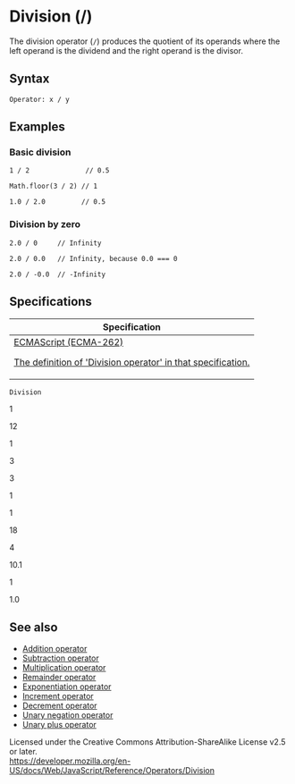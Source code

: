 # Division (/)

The division operator (`/`) produces the quotient of its operands where the left operand is the dividend and the right operand is the divisor.

## Syntax

    Operator: x / y

## Examples

### Basic division

    1 / 2              // 0.5

    Math.floor(3 / 2) // 1

    1.0 / 2.0         // 0.5

### Division by zero

    2.0 / 0     // Infinity

    2.0 / 0.0   // Infinity, because 0.0 === 0

    2.0 / -0.0  // -Infinity

## Specifications

<table><thead><tr class="header"><th>Specification</th></tr></thead><tbody><tr class="odd"><td><a href="https://tc39.es/ecma262/#sec-multiplicative-operators">ECMAScript (ECMA-262) 
<br/>

<span class="small">The definition of 'Division operator' in that specification.</span></a></td></tr></tbody></table>

`Division`

1

12

1

3

3

1

1

18

4

10.1

1

1.0

## See also

-   [Addition operator](addition)
-   [Subtraction operator](subtraction)
-   [Multiplication operator](multiplication)
-   [Remainder operator](remainder)
-   [Exponentiation operator](exponentiation)
-   [Increment operator](increment)
-   [Decrement operator](decrement)
-   [Unary negation operator](unary_negation)
-   [Unary plus operator](unary_plus)

 
Licensed under the Creative Commons Attribution-ShareAlike License v2.5 or later.  
<a href="https://developer.mozilla.org/en-US/docs/Web/JavaScript/Reference/Operators/Division" class="_attribution-link">https://developer.mozilla.org/en-US/docs/Web/JavaScript/Reference/Operators/Division</a>
